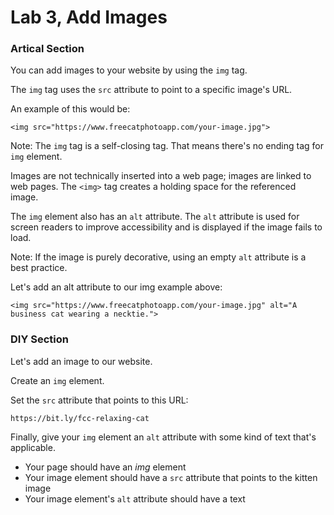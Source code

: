 # Lab 3, Add Images

### Artical Section

You can add images to your website by using the `img` tag.

The `img` tag uses the `src` attribute to point to a specific image's URL.

An example of this would be:

```
<img src="https://www.freecatphotoapp.com/your-image.jpg">
```

Note: The `img` tag is a self-closing tag. That means there's no ending tag for `img` element.

Images are not technically inserted into a web page; images are linked to web pages. The `<img>` tag creates a holding space for the referenced image.

The `img` element also has an `alt` attribute. The `alt` attribute is used for screen readers to improve accessibility and is displayed if the image fails to load.

Note: If the image is purely decorative, using an empty `alt` attribute is a best practice.

Let's add an alt attribute to our img example above:

```
<img src="https://www.freecatphotoapp.com/your-image.jpg" alt="A business cat wearing a necktie.">
```

### DIY Section

Let's add an image to our website.

Create an `img` element.

Set the `src` attribute that points to this URL:

```
https://bit.ly/fcc-relaxing-cat
```

Finally, give your `img` element an `alt` attribute with some kind of text that's applicable.

- Your page should have an *img* element
- Your image element should have a `src` attribute that points to the kitten image
- Your image element's `alt` attribute should have a text